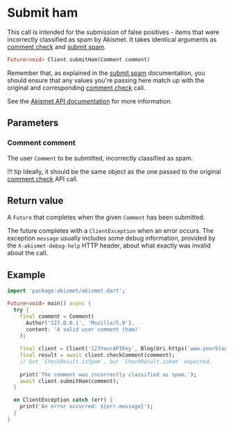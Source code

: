 # Submit ham
This call is intended for the submission of false positives - items that were incorrectly classified as spam by Akismet.
It takes identical arguments as [comment check](comment_check.md) and [submit spam](submit_spam.md).

```dart
Future<void> Client.submitHam(Comment comment)
```

Remember that, as explained in the [submit spam](submit_spam.md) documentation, you should ensure
that any values you're passing here match up with the original and corresponding [comment check](comment_check.md) call.

See the [Akismet API documentation](https://akismet.com/development/api/#submit-ham) for more information.

## Parameters

### Comment **comment**
The user `Comment` to be submitted, incorrectly classified as spam.

!!! tip
    Ideally, it should be the same object as the one passed to the original [comment check](comment_check.md) API call.

## Return value
A `Future` that completes when the given `Comment` has been submitted.

The future completes with a `ClientException` when an error occurs.
The exception `message` usually includes some debug information, provided by the `X-akismet-debug-help` HTTP header, about what exactly was invalid about the call.

## Example

```dart
import 'package:akismet/akismet.dart';

Future<void> main() async {
  try {
    final comment = Comment(
      Author('127.0.0.1', 'Mozilla/5.0'),
      content: 'A valid user comment (ham)'
    );
    
    final client = Client('123YourAPIKey', Blog(Uri.https('www.yourblog.com', '/')));
    final result = await client.checkComment(comment);
    // Got `CheckResult.isSpam`, but `CheckResult.isHam` expected.
    
    print('The comment was incorrectly classified as spam.');
    await client.submitHam(comment);
  }

  on ClientException catch (err) {
    print('An error occurred: ${err.message}');
  }
}
```
